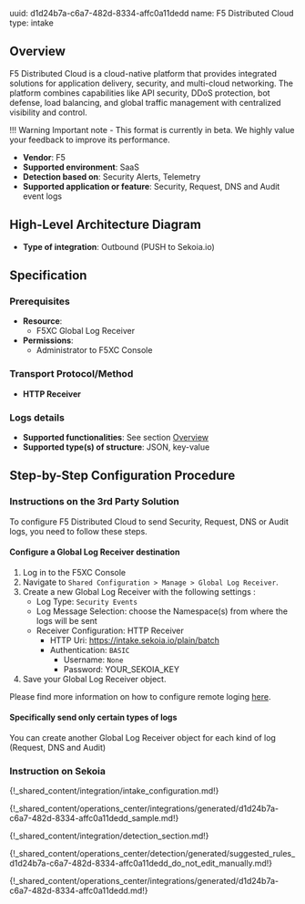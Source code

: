 uuid: d1d24b7a-c6a7-482d-8334-affc0a11dedd
name: F5 Distributed Cloud
type: intake

## Overview

F5 Distributed Cloud is a cloud-native platform that provides integrated solutions for application delivery, security, and multi-cloud networking. The platform combines capabilities like API security, DDoS protection, bot defense, load balancing, and global traffic management with centralized visibility and control.

!!! Warning
    Important note - This format is currently in beta. We highly value your feedback to improve its performance.

- **Vendor**: F5
- **Supported environment**: SaaS
- **Detection based on**: Security Alerts, Telemetry
- **Supported application or feature**: Security, Request, DNS and Audit event logs

## High-Level Architecture Diagram

- **Type of integration**: Outbound (PUSH to Sekoia.io)

## Specification

### Prerequisites

- **Resource**:
    - F5XC Global Log Receiver
- **Permissions**:
    - Administrator to F5XC Console

### Transport Protocol/Method

- **HTTP Receiver**

### Logs details

- **Supported functionalities**: See section [Overview](#overview)
- **Supported type(s) of structure**: JSON, key-value

## Step-by-Step Configuration Procedure

### Instructions on the 3rd Party Solution

To configure F5 Distributed Cloud to send Security, Request, DNS or Audit logs, you need to follow these steps.

#### Configure a Global Log Receiver destination

1. Log in to the F5XC Console
2. Navigate to `Shared Configuration > Manage > Global Log Receiver`.
3. Create a new Global Log Receiver with the following settings :
    - Log Type: `Security Events`
    - Log Message Selection: choose the Namespace(s) from where the logs will be sent
    - Receiver Configuration: HTTP Receiver
        - HTTP Uri: https://intake.sekoia.io/plain/batch
        - Authentication: `BASIC`
            - Username: `None`
            - Password: YOUR_SEKOIA_KEY
4. Save your Global Log Receiver object.

Please find more information on how to configure remote loging [here](https://docs.cloud.f5.com/docs-v2/multi-cloud-network-connect/how-tos/others/global-log-streaming?searchQuery=global%20log%20receiver).

#### Specifically send only certain types of logs

You can create another Global Log Receiver object for each kind of log (Request, DNS and Audit)

### Instruction on Sekoia

{!_shared_content/integration/intake_configuration.md!}

{!_shared_content/operations_center/integrations/generated/d1d24b7a-c6a7-482d-8334-affc0a11dedd_sample.md!}

{!_shared_content/integration/detection_section.md!}

{!_shared_content/operations_center/detection/generated/suggested_rules_d1d24b7a-c6a7-482d-8334-affc0a11dedd_do_not_edit_manually.md!}

{!_shared_content/operations_center/integrations/generated/d1d24b7a-c6a7-482d-8334-affc0a11dedd.md!}